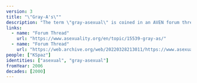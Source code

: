 ```yaml
---
version: 3
title: "\"Gray-A's\""
description: "The term \"gray-asexual\" is coined in an AVEN forum thread"
links:
  - name: "Forum Thread"
    url: "https://www.asexuality.org/en/topic/15539-gray-as/"
  - name: "Forum Thread"
    url: "https://web.archive.org/web/20220328213011/https://www.asexuality.org/en/topic/15539-gray-as/"
people: ["KSpaz"]
identities: ["asexual", "gray-asexual"]
fromYear: 2006
decades: [2000]
---
```

